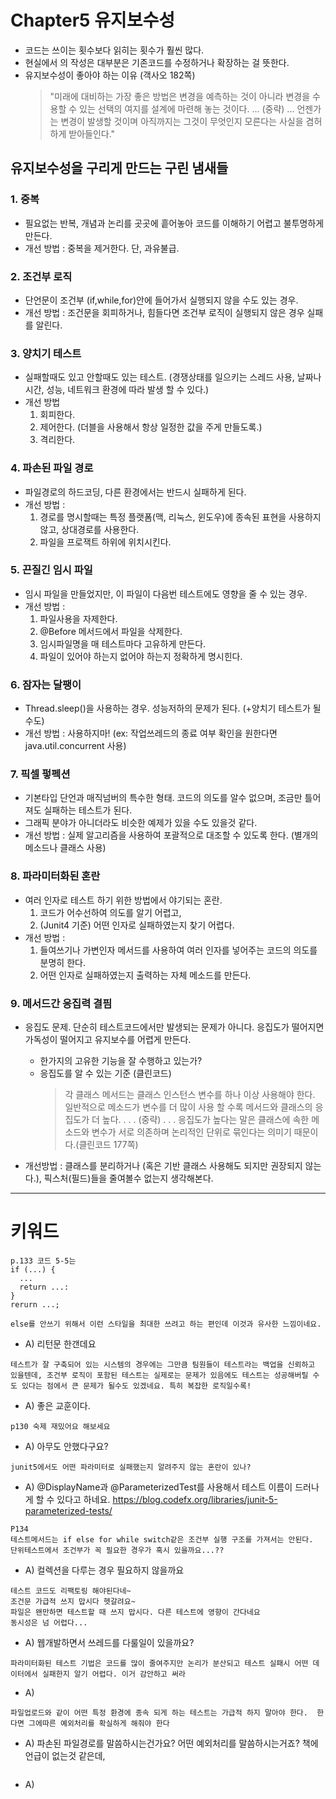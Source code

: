 # Chapter5 유지보수성

- 코드는 쓰이는 횟수보다 읽히는 횟수가 훨씬 많다.
- 현실에서 의 작성은 대부분은 기존코드를 수정하거나 확장하는 걸 뜻한다.
- 유지보수성이 좋아야 하는 이유 (객사오 182쪽)
    > "미래에 대비하는 가장 좋은 방법은 변경을 예측하는 것이 아니라 변경을 수용할 수 있는 선택의 여지를 설계에 마련해 놓는 것이다. ... (중략) ... 언젠가는 변경이 발생할 것이며 아직까지는 그것이 무엇인지 모른다는 사실을 겸허하게 받아들인다."

## 유지보수성을 구리게 만드는 구린 냄새들
### 1. 중복
- 필요없는 반복, 개념과 논리를 곳곳에 흩어놓아 코드를 이해하기 어렵고 불투명하게 만든다.
- 개선 방법 : 중복을 제거한다. 단, 과유불급.

### 2. 조건부 로직
- 단언문이 조건부 (if,while,for)안에 들어가서 실행되지 않을 수도 있는 경우.
- 개선 방법 : 조건문을 회피하거나, 힘들다면 조건부 로직이 실행되지 않은 경우 실패를 알린다.

### 3. 양치기 테스트
- 실패할때도 있고 안할때도 있는 테스트. (경쟁상태를 일으키는 스레드 사용, 날짜나 시간, 성능, 네트워크 환경에 따라 발생 할 수 있다.)
- 개선 방법 
    1. 회피한다.
    2. 제어한다. (더블을 사용해서 항상 일정한 값을 주게 만들도록.)
    3. 격리한다.
    
### 4. 파손된 파일 경로
- 파일경로의 하드코딩, 다른 환경에서는 반드시 실패하게 된다.
- 개선 방법 : 
    1. 경로를 명시할때는 특정 플랫폼(맥, 리눅스, 윈도우)에 종속된 표현을 사용하지 않고, 상대경로를 사용한다. 
    3. 파일을 프로잭트 하위에 위치시킨다.  
    
### 5. 끈질긴 임시 파일
- 임시 파일을 만들었지만, 이 파일이 다음번 테스트에도 영향을 줄 수 있는 경우.
- 개선 방법 :
    1. 파일사용을 자제한다.
    2. @Before 메서드에서 파일을 삭제한다.
    3. 임시파일명을 매 테스트마다 고유하게 만든다.
    4. 파일이 있어야 하는지 없어야 하는지 정확하게 명시힌다.
    
### 6. 잠자는 달팽이
- Thread.sleep()을 사용하는 경우. 성능저하의 문제가 된다. (+양치기 테스트가 될 수도)
- 개선 방법 : 사용하지마! (ex: 작업쓰레드의 종료 여부 확인을 원한다면 java.util.concurrent 사용)

### 7. 픽셀 펗펙션
- 기본타입 단언과 매직넘버의 특수한 형태. 코드의 의도를 알수 없으며, 조금만 틀어져도 실패하는 테스트가 된다.
- 그래픽 분야가 아니더라도 비슷한 예제가 있을 수도 있을것 같다.
- 개선 방법 : 실제 알고리즘을 사용하여 포괄적으로 대조할 수 있도록 한다. (별개의 메소드나 클래스 사용)

### 8. 파라미터화된 혼란
- 여러 인자로 테스트 하기 위한 방법에서 야기되는 혼란. 
    1. 코드가 어수선하여 의도를 알기 어렵고, 
    2. (Junit4 기준) 어떤 인자로 실패하였는지 찾기 어렵다.
- 개선 방법 :
    1. 들여쓰기나 가변인자 메서드를 사용하여 여러 인자를 넣어주는 코드의 의도를 분명히 한다.
    2. 어떤 인자로 실패하였는지 출력하는 자체 메소드를 만든다.
    
### 9. 메서드간 응집력 결핌
- 응집도 문제. 단순히 테스트코드에서만 발생되는 문제가 아니다. 응집도가 떨어지면 가독성이 떨어지고 유지보수를 어렵게 만든다.
    - 한가지의 고유한 기능을 잘 수행하고 있는가?
    - 응집도를 알 수 있는 기준 (클린코드)
        > 각 클래스 메서드는 클래스 인스턴스 변수를 하나 이상 사용해야 한다. 일반적으로 메소드가 변수를 더 많이 사용 할 수록 메서드와 클래스의 응집도가 더 높다. . . . (중략) . . . 응집도가 높다는 말은 클래스에 속한 메소드와 변수가 서로 의존하며 논리적인 단위로 묶인다는 의미기 때문이다.(클린코드 177쪽)
     
- 개선방법 : 클래스를 분리하거나 (혹은 기반 클래스 사용해도 되지만 권장되지 않는다.), 픽스처(필드)들을 줄여볼수 없는지 생각해본다.

---

# 키워드
```
p.133 코드 5-5는
if (...) {
  ...
  return ...:
}
rerurn ...;

else를 안쓰기 위해서 이런 스타일을 최대한 쓰려고 하는 편인데 이것과 유사한 느낌이네요. 
```
- A) 리턴문 한갠데요

```
테스트가 잘 구축되어 있는 시스템의 경우에는 그만큼 팀원들이 테스트라는 백업을 신뢰하고 있을텐데, 조건부 로직이 포함된 테스트는 실제로는 문제가 있음에도 테스트는 성공해버릴 수도 있다는 점에서 큰 문제가 될수도 있겠네요. 특히 복잡한 로직일수록!
```
- A) 좋은 교훈이다.

```
p130 숙제 재밌어요 해보세요
```
- A) 아무도 안했다구요?

```
junit5에서도 어떤 파라미터로 실패했는지 알려주지 않는 혼란이 있나?
```
- A) @DisplayName과 @ParameterizedTest를 사용해서 테스트 이름이 드러나게 할 수 있다고 하네요.
     https://blog.codefx.org/libraries/junit-5-parameterized-tests/

```
P134
테스트메서드는 if else for while switch같은 조건부 실행 구조를 가져서는 안된다.
단위테스트에서 조건부가 꼭 필요한 경우가 혹시 있을까요...??
```
- A) 컬렉션을 다루는 경우 필요하지 않을까요


```
테스트 코드도 리팩토링 해야된다네~
조건문 가급적 쓰지 맙시다 헷갈려요~
파일은 왠만하면 테스트할 때 쓰지 맙시다. 다른 테스트에 영향이 간다네요
동시성은 넘 어렵다...
```
- A) 웹개발하면서 쓰레드를 다룰일이 있을까요?

```
파라미터화된 테스트 기법은 코드를 많이 줄여주지만 논리가 분산되고 테스트 실패시 어떤 데이터에서 실패한지 알기 어렵다. 이거 감안하고 써라
```
- A)

```
파일업로드와 같이 어떤 특정 환경에 종속 되게 하는 테스트는 가급적 하지 말아야 한다.  한다면 그에따른 예외처리를 확실하게 해줘야 한다
```
- A) 파손된 파일경로를 말씀하시는건가요? 어떤 예외처리를 말씀하시는거죠? 책에 언급이 없는것 같은데,

```

```
- A)
